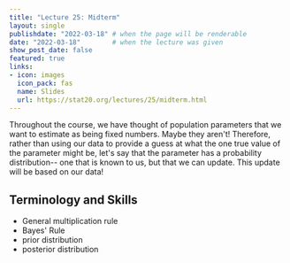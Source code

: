 ```yaml
---
title: "Lecture 25: Midterm"
layout: single
publishdate: "2022-03-18" # when the page will be renderable
date: "2022-03-18"        # when the lecture was given
show_post_date: false
featured: true
links:
- icon: images
  icon_pack: fas
  name: Slides
  url: https://stat20.org/lectures/25/midterm.html
---
```


Throughout the course, we have thought of population parameters that we want to estimate as being fixed numbers. Maybe they aren't! Therefore, rather than using our data to provide a guess at what the one true value of the parameter might be, let's say that the parameter has a probability distribution-- one that is known to us, but that we can update. This update will be based on our data! 

## Terminology and Skills

- General multiplication rule
- Bayes' Rule
- prior distribution
- posterior distribution




